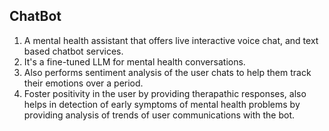 ## ChatBot
1. A mental health assistant that offers live interactive voice chat, and text based chatbot services.
2. It's a fine-tuned LLM for mental health conversations.
3. Also performs sentiment analysis of the user chats to help them track their emotions over a period.
4. Foster positivity in the user by providing therapathic responses, also helps in detection of early symptoms of mental health problems by providing analysis of trends of user communications with the bot.
